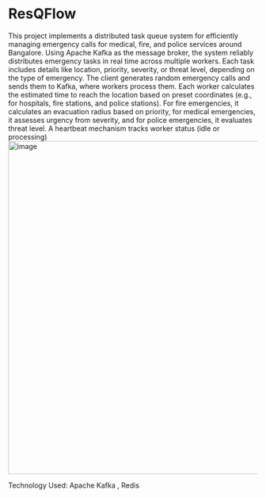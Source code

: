 # ResQFlow
This project implements a distributed task queue system for efficiently managing emergency calls for medical, fire, and police services around Bangalore. Using Apache Kafka as the message broker, the system reliably distributes emergency tasks in real time across multiple workers. Each task includes details like location, priority, severity, or threat level, depending on the type of emergency. The client generates random emergency calls and sends them to Kafka, where workers process them. Each worker calculates the estimated time to reach the location based on preset coordinates (e.g., for hospitals, fire stations, and police stations). For fire emergencies, it calculates an evacuation radius based on priority, for medical emergencies, it assesses urgency from severity, and for police emergencies, it evaluates threat level. A heartbeat mechanism tracks worker status (idle or processing)
<img width="886" height="672" alt="image" src="https://github.com/user-attachments/assets/8de569ad-c642-429c-b4a0-af4583c8e0b7" />

Technology Used: 
Apache Kafka ,
Redis 

